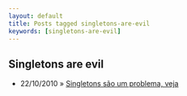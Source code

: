 ```yaml
---
layout: default
title: Posts tagged singletons-are-evil
keywords: [singletons-are-evil]
---
```

<h2 class="category">Singletons are evil</h2>
<ul class="posts">
<li>
<p>
<span class="date">22/10/2010</span> &raquo; 
<a href="/blog/singletons-sao-um-problema-veja">Singletons são um problema, veja</a>
</p>
</li> 
</ul>
